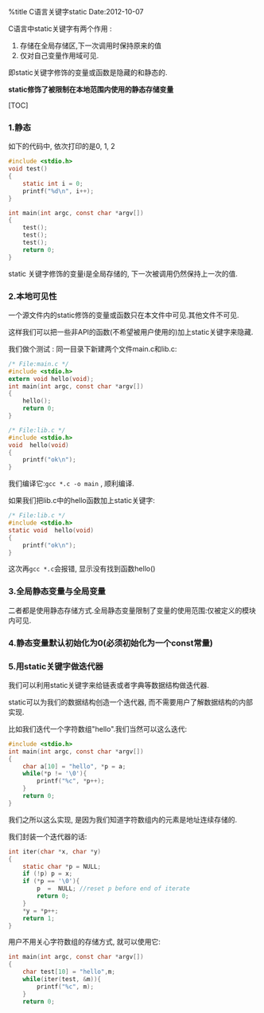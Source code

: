 %title C语言关键字static
Date:2012-10-07

C语言中static关键字有两个作用 :

1. 存储在全局存储区,下一次调用时保持原来的值
2. 仅对自己变量作用域可见.

即static关键字修饰的变量或函数是隐藏的和静态的.

**static修饰了被限制在本地范围内使用的静态存储变量**

[TOC]

### 1.静态

如下的代码中, 依次打印的是0, 1, 2
```c
#include <stdio.h>
void test()
{
	static int i = 0; 
	printf("%d\n", i++);
}

int main(int argc, const char *argv[])
{
	test(); 
	test(); 
	test(); 
	return 0;
}
```

static 关键字修饰的变量i是全局存储的, 下一次被调用仍然保持上一次的值.

### 2.本地可见性

一个源文件内的static修饰的变量或函数只在本文件中可见.其他文件不可见.

这样我们可以把一些非API的函数(不希望被用户使用的)加上static关键字来隐藏.

我们做个测试 :
同一目录下新建两个文件main.c和lib.c:

```c
/* File:main.c */
#include <stdio.h>
extern void hello(void); 
int main(int argc, const char *argv[])
{
	hello(); 
	return 0;
}
```
```c
/* File:lib.c */
#include <stdio.h>
void  hello(void)
{
	printf("ok\n");
}
```

我们编译它:`gcc *.c -o main` , 顺利编译.

如果我们把lib.c中的hello函数加上static关键字:

```c
/* File:lib.c */
#include <stdio.h>
static void  hello(void)
{
	printf("ok\n");
}
```

这次再`gcc *.c`会报错, 显示没有找到函数hello()

### 3.全局静态变量与全局变量

二者都是使用静态存储方式.全局静态变量限制了变量的使用范围:仅被定义的模块内可见.

### 4.静态变量默认初始化为0(必须初始化为一个const常量)

### 5.用static关键字做迭代器

我们可以利用static关键字来给链表或者字典等数据结构做迭代器.

static可以为我们的数据结构创造一个迭代器, 而不需要用户了解数据结构的内部实现.

比如我们迭代一个字符数组"hello".我们当然可以这么迭代:

```c
#include <stdio.h>
int main(int argc, const char *argv[])
{
	char a[10] = "hello", *p = a; 
	while(*p != '\0'){
		printf("%c", *p++);
	}
	return 0;
}
```
我们之所以这么实现, 是因为我们知道字符数组内的元素是地址连续存储的.

我们封装一个迭代器的话:

```c
int iter(char *x, char *y)
{
	static char *p = NULL; 
	if (!p) p = x; 
	if (*p == '\0'){
		p  =  NULL; //reset p before end of iterate
		return 0; 
	}
	*y = *p++; 
	return 1; 
}
```

用户不用关心字符数组的存储方式, 就可以使用它:

```c
int main(int argc, const char *argv[])
{
	char test[10] = "hello",m; 
	while(iter(test, &m)){
		printf("%c", m);
	}
	return 0;
```
